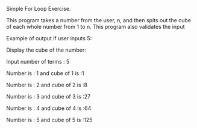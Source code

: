 Simple For Loop Exercise. 

This program takes a number from the user, n, and then spits out the cube of each whole number from 1 to n. 
This program also validates the input

Example of output if user inputs 5:

Display the cube of the number:


Input number of terms : 5

Number is : 1 and cube of 1 is :1

Number is : 2 and cube of 2 is :8

Number is : 3 and cube of 3 is :27

Number is : 4 and cube of 4 is :64

Number is : 5 and cube of 5 is :125
